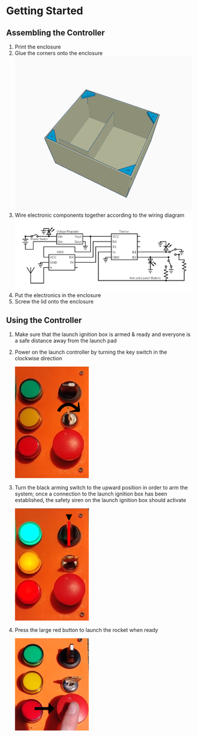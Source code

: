 Getting Started
================

Assembling the Controller
--------------------------
1. Print the enclosure
2. Glue the corners onto the enclosure
    ![Enclosure corner placement][corner-placement]
3. Wire electronic components together according to the wiring diagram
    ![Wiring diagram][wiring-diagram]
4. Put the electronics in the enclosure
5. Screw the lid onto the enclosure

Using the Controller
---------------------
1. Make sure that the launch ignition box is armed & ready and everyone is a safe distance away from the launch pad
2. Power on the launch controller by turning the key switch in the clockwise direction

    <img src="./images/power_on.png" width="200px" height="auto"/>

3. Turn the black arming switch to the upward position in order to arm the system; once a connection to the launch ignition box has been established, the safety siren on the launch ignition box should activate

    <img src="./images/arming.png" width="200px" height="auto"/>

4. Press the large red button to launch the rocket when ready

    <img src="./images/launching.png" width="200px" height="auto"/>

<!-- Links -->
[corner-placement]: ./images/corner_placement.png "Enclosure corner placement"
[wiring-diagram]: ./images/wiring_diagram.png "Wiring diagram"
